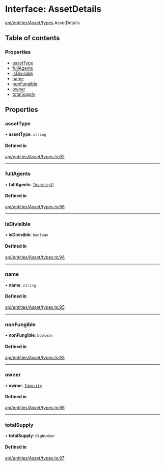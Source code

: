 # Interface: AssetDetails

[api/entities/Asset/types](../wiki/api.entities.Asset.types).AssetDetails

## Table of contents

### Properties

- [assetType](../wiki/api.entities.Asset.types.AssetDetails#assettype)
- [fullAgents](../wiki/api.entities.Asset.types.AssetDetails#fullagents)
- [isDivisible](../wiki/api.entities.Asset.types.AssetDetails#isdivisible)
- [name](../wiki/api.entities.Asset.types.AssetDetails#name)
- [nonFungible](../wiki/api.entities.Asset.types.AssetDetails#nonfungible)
- [owner](../wiki/api.entities.Asset.types.AssetDetails#owner)
- [totalSupply](../wiki/api.entities.Asset.types.AssetDetails#totalsupply)

## Properties

### assetType

• **assetType**: `string`

#### Defined in

[api/entities/Asset/types.ts:92](https://github.com/PolymeshAssociation/polymesh-sdk/blob/fe2e6dd1/src/api/entities/Asset/types.ts#L92)

___

### fullAgents

• **fullAgents**: [`Identity`](../wiki/api.entities.Identity.Identity)[]

#### Defined in

[api/entities/Asset/types.ts:98](https://github.com/PolymeshAssociation/polymesh-sdk/blob/fe2e6dd1/src/api/entities/Asset/types.ts#L98)

___

### isDivisible

• **isDivisible**: `boolean`

#### Defined in

[api/entities/Asset/types.ts:94](https://github.com/PolymeshAssociation/polymesh-sdk/blob/fe2e6dd1/src/api/entities/Asset/types.ts#L94)

___

### name

• **name**: `string`

#### Defined in

[api/entities/Asset/types.ts:95](https://github.com/PolymeshAssociation/polymesh-sdk/blob/fe2e6dd1/src/api/entities/Asset/types.ts#L95)

___

### nonFungible

• **nonFungible**: `boolean`

#### Defined in

[api/entities/Asset/types.ts:93](https://github.com/PolymeshAssociation/polymesh-sdk/blob/fe2e6dd1/src/api/entities/Asset/types.ts#L93)

___

### owner

• **owner**: [`Identity`](../wiki/api.entities.Identity.Identity)

#### Defined in

[api/entities/Asset/types.ts:96](https://github.com/PolymeshAssociation/polymesh-sdk/blob/fe2e6dd1/src/api/entities/Asset/types.ts#L96)

___

### totalSupply

• **totalSupply**: `BigNumber`

#### Defined in

[api/entities/Asset/types.ts:97](https://github.com/PolymeshAssociation/polymesh-sdk/blob/fe2e6dd1/src/api/entities/Asset/types.ts#L97)
